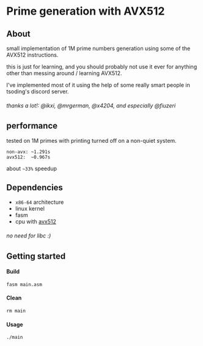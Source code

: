 # Prime generation with AVX512

## About
small implementation of 1M prime numbers generation using some of the AVX512 instructions.

this is just for learning, and you should probably not use it ever for anything other than messing around / learning AVX512.

I've implemented most of it using the help of some really smart people in tsoding's discord server.
###### thanks a lot!: @ikxi, @mrgerman, @x4204, and especially @fiuzeri

## performance
tested on 1M primes with printing turned off on a non-quiet system.
```
non-avx: ~1.291s
avx512:  ~0.967s
```
about `~33%` speedup

## Dependencies
 - `x86-64` architecture
 - linux kernel
 - fasm
 - cpu with [avx512](https://en.wikipedia.org/wiki/AVX-512#CPUs_with_AVX-512)

###### no need for libc :)


## Getting started

#### Build
```shell
fasm main.asm
```

#### Clean
```shell
rm main
```

#### Usage
```shell
./main
```
